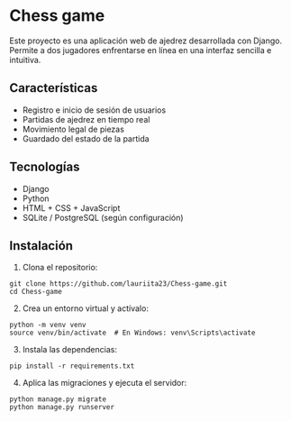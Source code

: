 # Chess game

Este proyecto es una aplicación web de ajedrez desarrollada con Django. Permite a dos jugadores enfrentarse en línea en una interfaz sencilla e intuitiva.

## Características
- Registro e inicio de sesión de usuarios
- Partidas de ajedrez en tiempo real
- Movimiento legal de piezas
- Guardado del estado de la partida

## Tecnologías
- Django
- Python 
- HTML + CSS + JavaScript
- SQLite / PostgreSQL (según configuración)

## Instalación

1. Clona el repositorio:
```
git clone https://github.com/lauriita23/Chess-game.git
cd Chess-game
```

2. Crea un entorno virtual y actívalo:
```
python -m venv venv
source venv/bin/activate  # En Windows: venv\Scripts\activate
```

3. Instala las dependencias:
```
pip install -r requirements.txt
```

4. Aplica las migraciones y ejecuta el servidor:
```
python manage.py migrate
python manage.py runserver
```
